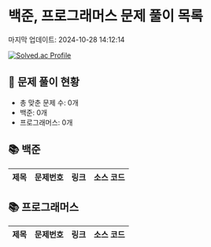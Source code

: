 # 백준, 프로그래머스 문제 풀이 목록

마지막 업데이트: 2024-10-28 14:12:14

[![Solved.ac Profile](http://mazassumnida.wtf/api/v2/generate_badge?boj=200732)](https://solved.ac/200732)

## 🚀 문제 풀이 현황
- 총 맞춘 문제 수: 0개
- 백준: 0개
- 프로그래머스: 0개

## 📚 백준
| 제목 | 문제번호 | 링크 | 소스 코드 |
| ----- | ----- | ----- | ----- |

## 📚 프로그래머스
| 제목 | 문제번호 | 링크 | 소스 코드 |
| ----- | ----- | ----- | ----- |
